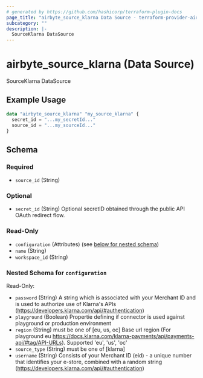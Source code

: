 ```yaml
---
# generated by https://github.com/hashicorp/terraform-plugin-docs
page_title: "airbyte_source_klarna Data Source - terraform-provider-airbyte"
subcategory: ""
description: |-
  SourceKlarna DataSource
---
```


# airbyte_source_klarna (Data Source)

SourceKlarna DataSource

## Example Usage

```terraform
data "airbyte_source_klarna" "my_source_klarna" {
  secret_id = "...my_secretId..."
  source_id = "...my_sourceId..."
}
```

<!-- schema generated by tfplugindocs -->
## Schema

### Required

- `source_id` (String)

### Optional

- `secret_id` (String) Optional secretID obtained through the public API OAuth redirect flow.

### Read-Only

- `configuration` (Attributes) (see [below for nested schema](#nestedatt--configuration))
- `name` (String)
- `workspace_id` (String)

<a id="nestedatt--configuration"></a>
### Nested Schema for `configuration`

Read-Only:

- `password` (String) A string which is associated with your Merchant ID and is used to authorize use of Klarna's APIs (https://developers.klarna.com/api/#authentication)
- `playground` (Boolean) Propertie defining if connector is used against playground or production environment
- `region` (String) must be one of [eu, us, oc]
Base url region (For playground eu https://docs.klarna.com/klarna-payments/api/payments-api/#tag/API-URLs). Supported 'eu', 'us', 'oc'
- `source_type` (String) must be one of [klarna]
- `username` (String) Consists of your Merchant ID (eid) - a unique number that identifies your e-store, combined with a random string (https://developers.klarna.com/api/#authentication)


